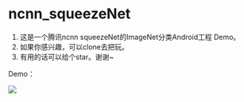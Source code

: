 #  ncnn_squeezeNet

1. 这是一个腾讯ncnn squeezeNet的ImageNet分类Android工程 Demo。
2. 如果你感兴趣，可以clone去把玩。
3. 有用的话可以给个star。谢谢~

Demo：

![](https://s1.ax1x.com/2018/12/21/FsB0BD.jpg)

